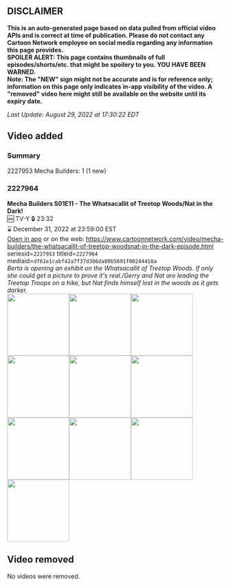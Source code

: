 ## DISCLAIMER
**This is an auto-generated page based on data pulled from official video APIs and is correct at time of publication. Please do not contact any Cartoon Network employee on social media regarding any information this page provides.**  
**SPOILER ALERT: This page contains thumbnails of full episodes/shorts/etc. that might be spoilery to you. YOU HAVE BEEN WARNED.**  
**Note: The "NEW" sign might not be accurate and is for reference only; information on this page only indicates in-app visibility of the video. A "removed" video here might still be available on the website until its expiry date.**  

_Last Update: August 29, 2022 at 17:30:22 EDT_
## Video added
### Summary
2227953 Mecha Builders: 1 (1 new)  
### 2227964
**Mecha Builders S01E11 - The Whatsacallit of Treetop Woods/Nat in the Dark!**  
🆕 TV-Y 🔒 23:32  
⌛ December 31, 2022 at 23:59:00 EST  
[Open in app](https://cnvideo.sercomkc.org/redirector.html?type=cnapp&seriesid=1000000000093702&titleid=2227964&mediaid=df61e1cabf42a7f37d306da09b5691f00244418a) or on the web: https://www.cartoonnetwork.com/video/mecha-builders/the-whatsacallit-of-treetop-woodsnat-in-the-dark-episode.html  
seriesid=`2227953` titleid=`2227964` mediaid=`df61e1cabf42a7f37d306da09b5691f00244418a`  
_Berta is opening an exhibit on the Whatsacallit of Treetop Woods. If only she could get a picture to prove it's real./Gerry and Nat are leading the Treetop Troops on a hike, but Nat finds himself lost in the woods as it gets darker._  
<a href="https://s3.amazonaws.com/cartoonorchestrator/2227964_001_1280x720.jpg"><img src="https://s3.amazonaws.com/cartoonorchestrator/2227964_001_640x360.jpg" height="144px" /></a><a href="https://s3.amazonaws.com/cartoonorchestrator/2227964_002_1280x720.jpg"><img src="https://s3.amazonaws.com/cartoonorchestrator/2227964_002_640x360.jpg" height="144px" /></a><a href="https://s3.amazonaws.com/cartoonorchestrator/2227964_003_1280x720.jpg"><img src="https://s3.amazonaws.com/cartoonorchestrator/2227964_003_640x360.jpg" height="144px" /></a><a href="https://s3.amazonaws.com/cartoonorchestrator/2227964_004_1280x720.jpg"><img src="https://s3.amazonaws.com/cartoonorchestrator/2227964_004_640x360.jpg" height="144px" /></a><a href="https://s3.amazonaws.com/cartoonorchestrator/2227964_005_1280x720.jpg"><img src="https://s3.amazonaws.com/cartoonorchestrator/2227964_005_640x360.jpg" height="144px" /></a><a href="https://s3.amazonaws.com/cartoonorchestrator/2227964_006_1280x720.jpg"><img src="https://s3.amazonaws.com/cartoonorchestrator/2227964_006_640x360.jpg" height="144px" /></a><a href="https://s3.amazonaws.com/cartoonorchestrator/2227964_007_1280x720.jpg"><img src="https://s3.amazonaws.com/cartoonorchestrator/2227964_007_640x360.jpg" height="144px" /></a><a href="https://s3.amazonaws.com/cartoonorchestrator/2227964_008_1280x720.jpg"><img src="https://s3.amazonaws.com/cartoonorchestrator/2227964_008_640x360.jpg" height="144px" /></a><a href="https://s3.amazonaws.com/cartoonorchestrator/2227964_009_1280x720.jpg"><img src="https://s3.amazonaws.com/cartoonorchestrator/2227964_009_640x360.jpg" height="144px" /></a><a href="https://s3.amazonaws.com/cartoonorchestrator/2227964_010_1280x720.jpg"><img src="https://s3.amazonaws.com/cartoonorchestrator/2227964_010_640x360.jpg" height="144px" /></a>
## Video removed
No videos were removed.  

